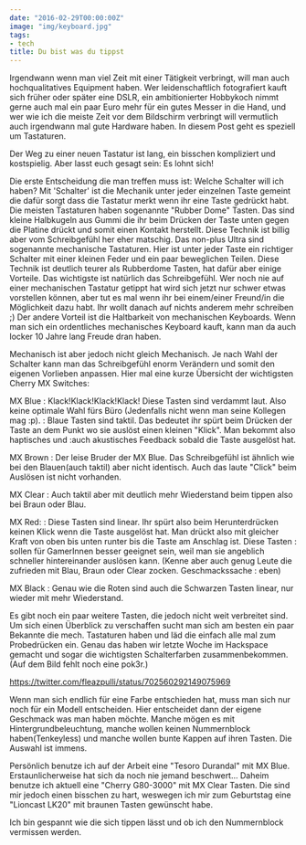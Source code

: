 ```yaml
---
date: "2016-02-29T00:00:00Z"
image: "img/keyboard.jpg"
tags:
- tech
title: Du bist was du tippst
---
```


Irgendwann wenn man viel Zeit mit einer Tätigkeit verbringt, will man auch hochqualitatives Equipment haben.
Wer leidenschaftlich fotografiert kauft sich früher oder später eine DSLR, ein ambitionierter Hobbykoch nimmt gerne
auch mal ein paar Euro mehr für ein gutes Messer in die Hand, und wer wie ich die meiste Zeit vor dem Bildschirm verbringt
will vermutlich auch irgendwann mal gute Hardware haben. In diesem Post geht es speziell um Tastaturen.

Der Weg zu einer neuen Tastatur ist lang, ein bisschen kompliziert und kostspielig. Aber lasst euch gesagt sein: Es lohnt sich!

Die erste Entscheidung die man treffen muss ist: Welche Schalter will ich haben?
Mit 'Schalter' ist die Mechanik unter jeder einzelnen Taste gemeint die dafür sorgt dass die Tastatur merkt wenn ihr eine Taste gedrückt habt.
Die meisten Tastaturen haben sogenannte "Rubber Dome" Tasten. Das sind kleine Halbkugeln aus Gummi die ihr beim Drücken der Taste unten gegen die Platine drückt
und somit einen Kontakt herstellt. Diese Technik ist billig aber vom Schreibgefühl her eher matschig.
Das non-plus Ultra sind sogenannte mechanische Tastaturen. Hier ist unter jeder Taste ein richtiger Schalter mit einer kleinen Feder und ein paar beweglichen Teilen. Diese Technik ist deutlich teurer als
Rubberdome Tasten, hat dafür aber einige Vorteile. Das wichtigste ist natürlich das Schreibgefühl. Wer noch nie auf einer mechanischen Tastatur getippt hat wird sich jetzt nur schwer etwas
vorstellen können, aber tut es mal wenn ihr bei einem/einer Freund/in die Möglichkeit dazu habt. Ihr wollt danach auf nichts anderem mehr schreiben ;)
Der andere Vorteil ist die Haltbarkeit von mechanischen Keyboards. Wenn man sich ein ordentliches mechanisches Keyboard kauft, kann man da auch locker 10 Jahre lang Freude dran haben.

Mechanisch ist aber jedoch nicht gleich Mechanisch. Je nach Wahl der Schalter kann man das Schreibgefühl enorm Verändern und somit den eigenen Vorlieben anpassen.
Hier mal eine kurze Übersicht der wichtigsten Cherry MX Switches:

MX Blue
: Klack!Klack!Klack!Klack! Diese Tasten sind verdammt laut. Also keine optimale Wahl fürs Büro (Jedenfalls nicht wenn man seine Kollegen mag :p).
: Blaue Tasten sind taktil. Das bedeutet ihr spürt beim Drücken der Taste an dem Punkt wo sie auslöst einen kleinen "Klick". Man bekommt also haptisches und
:auch akustisches Feedback sobald die Taste ausgelöst hat.

MX Brown
: Der leise Bruder der MX Blue. Das Schreibgefühl ist ähnlich wie bei den Blauen(auch taktil) aber nicht identisch. Auch das laute "Click" beim Auslösen ist nicht vorhanden.

MX Clear
: Auch taktil aber mit deutlich mehr Wiederstand beim tippen also bei Braun oder Blau.

MX Red:
: Diese Tasten sind linear. Ihr spürt also beim Herunterdrücken keinen Klick wenn die Taste ausgelöst hat. Man drückt also mit gleicher Kraft von oben bis unten runter bis die Taste am Anschlag ist. Diese Tasten
: sollen für GamerInnen besser geeignet sein, weil man sie angeblich schneller hintereinander auslösen kann. (Kenne aber auch genug Leute die zufrieden mit Blau, Braun oder Clear zocken. Geschmackssache
: eben)

MX Black
: Genau wie die Roten sind auch die Schwarzen Tasten linear, nur wieder mit mehr Wiederstand.

Es gibt noch ein paar weitere Tasten, die jedoch nicht weit verbreitet sind.
Um sich einen Überblick zu verschaffen sucht man sich am besten ein paar Bekannte die mech. Tastaturen haben und läd die einfach alle mal zum Probedrücken ein. Genau das haben wir letzte Woche im Hackspace gemacht
und sogar die wichtigsten Schalterfarben zusammenbekommen. (Auf dem Bild fehlt noch eine pok3r.)

https://twitter.com/fleazpulli/status/702560292149075969

Wenn man sich endlich für eine Farbe entschieden hat, muss man sich nur noch für ein Modell entscheiden. Hier entscheidet dann der eigene Geschmack was man haben möchte. Manche mögen es mit Hintergrundbeleuchtung,
manche wollen keinen Nummernblock haben(Tenkeyless) und manche wollen bunte Kappen auf ihren Tasten. Die Auswahl ist immens.

Persönlich benutze ich auf der Arbeit eine "Tesoro Durandal" mit MX Blue. Erstaunlicherweise hat sich da noch nie jemand beschwert...
Daheim benutze ich aktuell eine "Cherry G80-3000" mit MX Clear Tasten. Die sind mir jedoch einen bisschen zu hart, weswegen ich mir zum Geburtstag eine "Lioncast LK20" mit braunen Tasten gewünscht habe.

Ich bin gespannt wie die sich tippen lässt und ob ich den Nummernblock vermissen werden.
